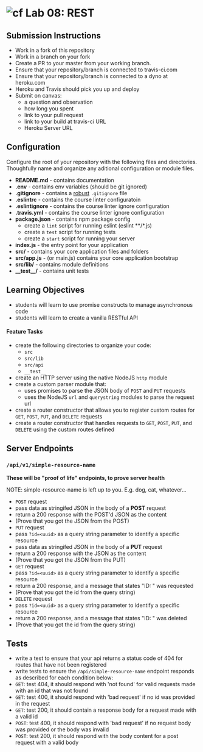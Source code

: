 ![cf](https://i.imgur.com/7v5ASc8.png) Lab 08: REST
======

## Submission Instructions
* Work in a fork of this repository
* Work in a branch on your fork
* Create a PR to your master from your working branch.
* Ensure that your repository/branch is connected to travis-ci.com
* Ensure that your repository/branch is connected to a dyno at heroku.com
* Heroku and Travis should pick you up and deploy
* Submit on canvas:
  * a question and observation
  * how long you spent
  * link to your pull request
  * link to your build at travis-ci URL
  * Heroku Server URL

## Configuration 
Configure the root of your repository with the following files and directories. Thoughfully name and organize any aditional configuration or module files.
* **README.md** - contains documentation
* **.env** - contains env variables (should be git ignored)
* **.gitignore** - contains a [robust](http://gitignore.io) `.gitignore` file 
* **.eslintrc** - contains the course linter configuratoin
* **.eslintignore** - contains the course linter ignore configuration
* **.travis.yml** - contains the course linter ignore configuration
* **package.json** - contains npm package config
  * create a `lint` script for running eslint (eslint **/*.js)
  * create a `test` script for running tests
  * create a `start` script for running your server
* **index.js** - the entry point for your application
* **src/** - contains your core application files and folders
* **src/app.js** - (or main.js) contains your core application bootstrap
* **src/lib/** - contains module definitions
* **\_\_test\_\_/** - contains unit tests

## Learning Objectives  
* students will learn to use promise constructs to manage asynchronous code
* students will learn to create a vanilla RESTful API

#### Feature Tasks
* create the following directories to organize your code:
  * `src`
  * `src/lib`
  * `src/api`
  * `__test__`
* create an HTTP server using the native NodeJS `http` module
* create a custom parser module that:
  * uses promises to parse the JSON body of `POST` and `PUT` requests
  * uses the NodeJS `url` and `querystring` modules to parse the request url
* create a router constructor that allows you to register custom routes for `GET`, `POST`, `PUT`, and `DELETE` requests
* create a router constructor that handles requests to `GET`, `POST`, `PUT`, and `DELETE` using the custom routes defined

## Server Endpoints
### `/api/v1/simple-resource-name`
**These will be "proof of life" endpoints, to prove server health**

NOTE: simple-resource-name is left up to you. E.g. dog, cat, whatever...

* `POST` request
 * pass data as stringifed JSON in the body of a **POST** request 
 * return a 200 response with the POST'd JSON as the content
 * (Prove that you got the JSON from the POST)
* `PUT` request
 * pass `?id=<uuid>` as a query string parameter to identify a specific resource
  * pass data as stringifed JSON in the body of a **PUT** request 
  * return a 200 response with the JSON as the content
  * (Prove that you got the JSON from the PUT)
* `GET` request
 * pass `?id=<uuid>` as a query string parameter to identify a specific resource
 * return a 200 response, and a message that states "ID: <id>" was requested
 * (Prove that you got the id from the query string)
 * `DELETE` request
  * pass `?id=<uuid>` as a query string parameter to identify a specific resource
  * return a 200 response, and a message that states "ID: <id>" was deleted
  * (Prove that you got the id from the query string)
  
## Tests
* write a test to ensure that your api returns a status code of 404 for routes that have not been registered
* write tests to ensure the `/api/simple-resource-name` endpoint responds as described for each condition below:
 * `GET`: test 404, it should respond with 'not found' for valid requests made with an id that was not found
 * `GET`: test 400, it should respond with 'bad request' if no id was provided in the request
 * `GET`: test 200, it should contain a response body for a request made with a valid id
 * `POST`: test 400, it should respond with 'bad request' if no request body was provided or the body was invalid
 * `POST`: test 200, it should respond with the body content for a post request with a valid body
